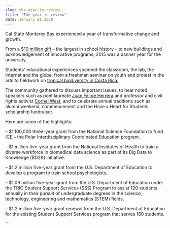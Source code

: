 ```yaml
---
slug: the-year-in-review
title: "The year in review"
date: January 01 2020
---
```


 
<p>
  Cal State Monterey Bay experienced a year of transformative change and growth.
</p>
<p>
  From a
  <a
    href="https://csumb.edu/news/csumb&#45;receives&#45;largest&#45;donation&#45;its&#45;history?_search=Gambord"
    >$10 million gift</a
  >
  – the largest in school history – to new buildings and acknowledgement of
  innovative programs, 2015 was a banner year for the university.
</p>
<p>
  Students' educational experiences spanned the classroom, the lab, the Internet
  and the globe, from a freshman seminar on youth and protest in the arts to
  fieldwork on
  <a
    href="https://csumb.edu/service/service&#45;learning&#45;goes&#45;global?_search=international+service+learning"
    >tropical biodiversity in Costa Rica.</a
  >
</p>
<p>
  The community gathered to discuss important issues, to hear noted speakers
  such as poet laureate
  <a
    href="https://csumb.edu/news/poet&#45;laureate&#45;visits&#45;csumb?_search=Juan+Felipe+Herrera"
    >Juan Felipe Herrera</a
  >
  and professor and civil rights activist
  <a
    href="https://csumb.edu/news/cornel&#45;west&#45;lectures&#45;csumb?_search=Cornel+West"
    >Cornel West</a
  >, and to celebrate annual traditions such as alumni weekend, commencement and
  the Have a Heart for Students scholarship fundraiser.
</p>
<p>Here are some of the highlights:</p>
<p>
  – $1,100,000 three&#45;year grant from the National Science Foundation to fund
  ICE – the Polar Interdisciplinary Coordinated Education program.
</p>
<p>
  – $1 million five&#45;year grant from the National Institutes of Health to
  train a diverse workforce in biomedical data science as part of its Big Data
  to Knowledge &#40;BD2K&#41; initiative.
</p>
<p>
  – $1.2 million five&#45;year grant from the U.S. Department of Education to
  develop a program to train school psychologists.
</p>
<p>
  – $1.09 million five&#45;year grant from the U.S. Department of Education
  under the TRIO Student Support Services &#40;SSS&#41; Program to assist 120
  students annually in their pursuit of undergraduate degrees in the science,
  technology, engineering and mathematics &#40;STEM&#41; fields.
</p>
<p>
  – $1.2 million five&#45;year grant renewal from the U.S. Department of
  Education for the existing Student Support Services program that serves 160
  students.
</p>
```
